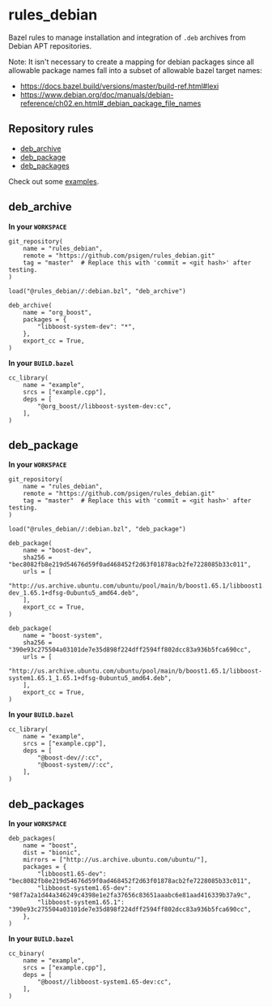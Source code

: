 # rules_debian

Bazel rules to manage installation and integration of `.deb` archives from
Debian APT repositories.

Note: It isn't necessary to create a mapping for debian packages since all
allowable package names fall into a subset of allowable bazel target names:

- https://docs.bazel.build/versions/master/build-ref.html#lexi
- https://www.debian.org/doc/manuals/debian-reference/ch02.en.html#_debian_package_file_names

## Repository rules

- [deb_archive](#deb_archive)
- [deb_package](#deb_package)
- [deb_packages](#deb_packages)

Check out some [examples](./example).

## deb_archive

**In your `WORKSPACE`**

```
git_repository(
    name = "rules_debian",
    remote = "https://github.com/psigen/rules_debian.git"
    tag = "master"  # Replace this with 'commit = <git hash>' after testing.
)

load("@rules_debian//:debian.bzl", "deb_archive")

deb_archive(
    name = "org_boost",
    packages = {
        "libboost-system-dev": "*",
    },
    export_cc = True,
)
```

**In your `BUILD.bazel`**

```
cc_library(
    name = "example",
    srcs = ["example.cpp"],
    deps = [
        "@org_boost//libboost-system-dev:cc",
    ],
)
```

## deb_package

**In your `WORKSPACE`**

```
git_repository(
    name = "rules_debian",
    remote = "https://github.com/psigen/rules_debian.git"
    tag = "master"  # Replace this with 'commit = <git hash>' after testing.
)

load("@rules_debian//:debian.bzl", "deb_package")

deb_package(
    name = "boost-dev",
    sha256 = "bec8082fb8e219d54676d59f0ad468452f2d63f01878acb2fe7228085b33c011",
    urls = [
        "http://us.archive.ubuntu.com/ubuntu/pool/main/b/boost1.65.1/libboost1.65-dev_1.65.1+dfsg-0ubuntu5_amd64.deb",
    ],
    export_cc = True,
)

deb_package(
    name = "boost-system",
    sha256 = "390e93c275504a03101de7e35d898f224dff2594ff802dcc83a936b5fca690cc",
    urls = [
        "http://us.archive.ubuntu.com/ubuntu/pool/main/b/boost1.65.1/libboost-system1.65.1_1.65.1+dfsg-0ubuntu5_amd64.deb",
    ],
    export_cc = True,
)

```

**In your `BUILD.bazel`**

```
cc_library(
    name = "example",
    srcs = ["example.cpp"],
    deps = [
        "@boost-dev//:cc",
        "@boost-system//:cc",
    ],
)
```

## deb_packages

**In your `WORKSPACE`**

```
deb_packages(
    name = "boost",
    dist = "bionic",
    mirrors = ["http://us.archive.ubuntu.com/ubuntu/"],
    packages = {
        "libboost1.65-dev": "bec8082fb8e219d54676d59f0ad468452f2d63f01878acb2fe7228085b33c011",
        "libboost-system1.65-dev": "98f7a2a1d44a346249c4398e1e2fa37656c83651aaabc6e81aad416339b37a9c",
        "libboost-system1.65.1": "390e93c275504a03101de7e35d898f224dff2594ff802dcc83a936b5fca690cc",
    },
)
```

**In your `BUILD.bazel`**

```
cc_binary(
    name = "example",
    srcs = ["example.cpp"],
    deps = [
        "@boost//libboost-system1.65-dev:cc",
    ],
)
```
